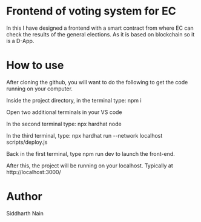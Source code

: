 # Frontend of voting system for EC
In this I have designed a frontend with a smart contract from where EC can check the results of the general elections. As it is based on blockchain so it is a D-App.




# How to use
After cloning the github, you will want to do the following to get the code running on your computer.

Inside the project directory, in the terminal type: npm i

Open two additional terminals in your VS code

In the second terminal type: npx hardhat node

In the third terminal, type: npx hardhat run --network localhost scripts/deploy.js

Back in the first terminal, type npm run dev to launch the front-end.

After this, the project will be running on your localhost. Typically at http://localhost:3000/


# Author
Siddharth Nain
